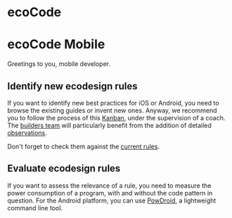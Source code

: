 # ecoCode

# ecoCode Mobile

Greetings to you, mobile developer.

## Identify new ecodesign rules

If you want to identify new best practices for iOS or Android, you need to browse the existing guides or invent new ones. Anyway, we recommend you to follow the process of this [Kanban](https://github.com/orgs/green-code-initiative/projects/4), under the supervision of a coach. The [builders team](builders.md#ecocode-mobile) will particularly benefit from the addition of detailed [observations](https://github.com/orgs/green-code-initiative/projects/4/views/2).

Don't forget to check them against the [current rules](https://github.com/cnumr/best-practices-mobile).

## Evaluate ecodesign rules
If you want to assess the relevance of a rule, you need to measure the power consumption of a program, with and without the code pattern in question. For the Android platform, you can use [PowDroid](https://gitlab.com/powdroid/powdroid-cli), a lightweight command line tool.
